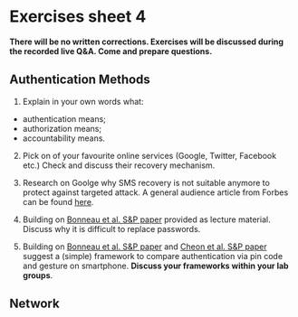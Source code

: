 # Exercises sheet 4

**There will be no written corrections. Exercises will be discussed during the recorded live Q&A. Come and prepare questions.**

## Authentication Methods

1. Explain in your own words what:
* authentication means;
* authorization means;
* accountability means.

2. Pick on of your favourite online services (Google, Twitter, Facebook etc.)
Check and discuss their recovery mechanism.

3. Research on Goolge why SMS recovery is not suitable anymore to protect against targeted attack.
A general audience article from Forbes can be found [here](https://www.forbes.com/sites/zakdoffman/2020/10/11/apple-iphone-imessage-and-android-messages-sms-passcode-security-update/).

4. Building on [Bonneau et al. S&P paper](../materials/lecture4/2012-sp.pdf) provided as lecture material. Discuss why it is difficult to replace passwords.

5. Building on [Bonneau et al. S&P paper](../materials/lecture4/2012-sp.pdf) and [Cheon et al. S&P paper](../materials/lecture4/2020-sp.pdf) suggest a (simple) framework to compare authentication via pin code and gesture on smartphone.
**Discuss your frameworks within your lab groups**.

## Network
